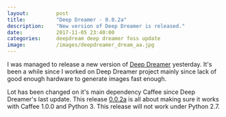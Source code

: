 ```yaml
---
layout:         post
title:          "Deep Dreamer - 0.0.2a"
description:    "New version of Deep Dreamer is released."
date:           2017-11-05 23:40:00
categories:     deepdream deep dreamer foss update
image:          /images/deepdreamer_dream_aa.jpg
---
```

I was managed to release a new version of [Deep Dreamer][deepdreamer]
yesterday. It's been a while since I worked on Deep Dreamer project mainly
since lack of good enough hardware to generate images fast enough.

Lot has been changed on it's main dependency Caffee since Deep Dreamer's last
update. This release [0.0.2a](release) is all about making sure it works with
Caffee 1.0.0 and Python 3. This release will not work under Python 2.7.

[deepdreamer]:  https://deepdreamer.fq.nz/
[release]:      https://github.com/kesara/deepdreamer/releases/tag/v0.0.2a
